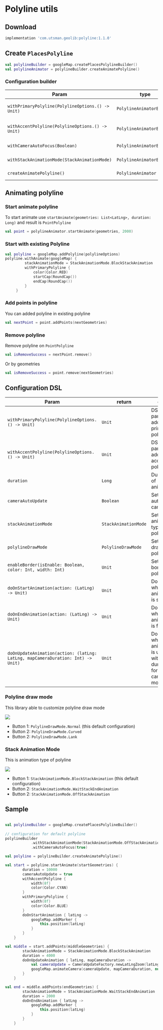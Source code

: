 
# Polyline utils

## Download
```groovy
implementation 'com.utsman.geolib:polyline:1.1.0'
```

## Create `PlacesPolyline`
```kotlin
val polylineBuilder = googleMap.createPlacesPolylineBuilder()
val polylineAnimator = polylineBuilder.createAnimatePolyline()
```

### Configuration builder
|Param|type|desc|
|---|---|---|
|`withPrimaryPolyline(PolylineOptions.() -> Unit)`|`PolylineAnimatorBuilder`|DSL param for add primary polyline|
|`withAccentPolyline(PolylineOptions.() -> Unit)`|`PolylineAnimatorBuilder`|DSL param for add accent polyline|
|`withCameraAutoFocus(Boolean)`|`PolylineAnimatorBuilder`|Set for auto zoom camera|
|`withStackAnimationMode(StackAnimationMode)`|`PolylineAnimatorBuilder`|Set for animate type polyline|
|`createAnimatePolyline()`|`PolylineAnimator`|to create `PolylineAnimator`|

## Animating polyline
### Start animate polyline
To start animate use `startAnimate(geometries: List<LatLng>, duration: Long)` and result is `PointPolyline`
```kotlin
val point = polylineAnimator.startAnimate(geometries, 2000)
```

### Start with existing Polyline
```kotlin
val polyline = googleMap.addPolyline(polylineOptions)
polyline.withAnimate(googleMap) {
         stackAnimationMode = StackAnimationMode.BlockStackAnimation
         withPrimaryPolyline {
             color(Color.RED)
             startCap(RoundCap())
             endCap(RoundCap())
         }
     }
```

### Add points in polyline
You can added polyline in existing polyline
```kotlin
val nextPoint = point.addPoints(nextGeometries)
```

### Remove polyline
Remove polyline on `PointPolyline`
```kotlin
val isRemoveSuccess = nextPoint.remove()
```

Or by geometries
```kotlin
val isRemoveSuccess = point.remove(nextGeometries)
```

## Configuration DSL
|Param|return|desc|
|---|---|---|
|`withPrimaryPolyline(PolylineOptions.() -> Unit)`|`Unit`|DSL param for add primary polyline|
|`withAccentPolyline(PolylineOptions.() -> Unit)`|`Unit`|DSL param for add accent polyline|
|`duration`|`Long`|Duration of animation|
|`cameraAutoUpdate`|`Boolean`|Set for auto zoom camera|
|`stackAnimationMode`|`StackAnimationMode`|Set for animate type polyline|
|`polylineDrawMode`|`PolylineDrawMode`|Set for draw type polyline|
|`enableBorder(isEnable: Boolean, color: Int, width: Int)`|`Unit`|Set for border of polyline|
|`doOnStartAnimation(action: (LatLng) -> Unit)`|`Unit`|Do action when animation is start|
|`doOnEndAnimation(action: (LatLng) -> Unit)`|`Unit`|Do action when animation is finish|
|`doOnUpdateAnimation(action: (latLng: LatLng, mapCameraDuration: Int) -> Unit)`|`Unit`|Do action when animation is update with duration for camera movement|

### Polyline draw mode
This library able to customize polyline draw mode

![](/images/draw_polyline.gif)

- Button 1: `PolylineDrawMode.Normal` (this default configuration)
- Button 2: `PolylineDrawMode.Curved`
- Button 2: `PolylineDrawMode.Lank`

### Stack Animation Mode
This is animation type of polyline

![](/images/polyline_animate.gif)

- Button 1: `StackAnimationMode.BlockStackAnimation` (this default configuration)
- Button 2: `StackAnimationMode.WaitStackEndAnimation`
- Button 2: `StackAnimationMode.OffStackAnimation`

## Sample
```kotlin

val polylineBuilder = googleMap.createPlacesPolylineBuilder()
 
// configuration for default polyline
polylineBuilder
            .withStackAnimationMode(StackAnimationMode.OffStackAnimation)
            .withCameraAutoFocus(true)

val polyline = polylineBuilder.createAnimatePolyline()

val start = polyline.startAnimate(startGeometries) {
        duration = 10000
        cameraAutoUpdate = true
        withAccentPolyline {
            width(8f)
            color(Color.CYAN)
        }
        withPrimaryPolyline {
            width(8f)
            color(Color.BLUE)
        }
        doOnStartAnimation { latLng ->
            googleMap.addMarker {
                this.position(latLng)
            }
        }
    }

val middle = start.addPoints(middleGeometries) {
        stackAnimationMode = StackAnimationMode.BlockStackAnimation
        duration = 4000
        doOnUpdateAnimation { latLng, mapCameraDuration ->
            val cameraUpdate = CameraUpdateFactory.newLatLngZoom(latLng, 17f)
            googleMap.animateCamera(cameraUpdate, mapCameraDuration, null)
        }
    }

val end = middle.addPoints(endGeometries) {
        stackAnimationMode = StackAnimationMode.WaitStackEndAnimation
        duration = 2000
        doOnEndAnimation { latLng ->
            googleMap.addMarker {
                this.position(latLng)
            }
        }
    }
```